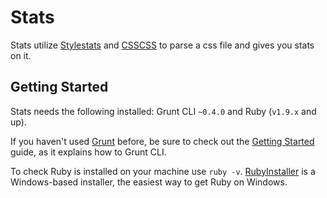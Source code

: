 # Stats

Stats utilize [Stylestats](https://github.com/t32k/stylestats) and [CSSCSS](https://github.com/zmoazeni/csscss) to parse a css file and gives you stats on it.

## Getting Started

Stats needs the following installed: Grunt CLI `~0.4.0` and Ruby (`v1.9.x` and up).

If you haven't used [Grunt](http://gruntjs.com/) before, be sure to check out the [Getting Started](http://gruntjs.com/getting-started) guide, as it explains how to Grunt CLI.

To check Ruby is installed on your machine use `ruby -v`. 
[RubyInstaller](http://rubyinstaller.org/) is a Windows-based installer, the easiest way to get Ruby on Windows.
